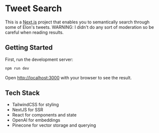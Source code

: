 # Tweet Search

This is a [Next.js](https://nextjs.org/) project that enables you to semantically search through some of Elon's tweets. WARNING: I didn't do any sort of moderation so be careful when reading results.

## Getting Started

First, run the development server:

```bash
npm run dev
```

Open [http://localhost:3000](http://localhost:3000) with your browser to see the result.

## Tech Stack
 - TailwindCSS for styling
 - NextJS for SSR
 - React for components and state
 - OpenAI for embeddings
 - Pinecone for vector storage and querying